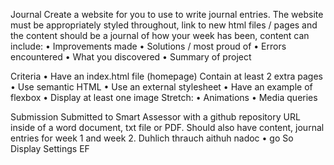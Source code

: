 Journal
Create a website for you to use to write journal entries. The website must be appropriately styled
throughout, link to new html files / pages and the content should be a journal of how your week has
been, content can include:
• Improvements made
• Solutions / most proud of
• Errors encountered
• What you discovered
• Summary of project

Criteria
• Have an index.html file (homepage)
Contain at least 2 extra pages
• Use semantic HTML
• Use an external stylesheet
• Have an example of flexbox
• Display at least one image
Stretch:
• Animations
• Media queries

Submission
Submitted to Smart Assessor with a github repository URL inside of a word document, txt file or PDF.
Should also have content, journal entries for week 1 and week 2.
Duhlich thrauch aithuh nadoc
• go So Display Settings EF